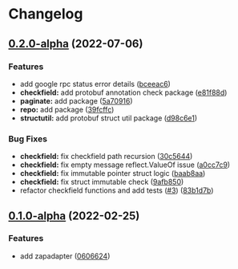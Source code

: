 # Changelog

## [0.2.0-alpha](https://github.com/instill-ai/x/compare/v0.1.0-alpha...v0.2.0-alpha) (2022-07-06)


### Features

* add google rpc status error details ([bceeac6](https://github.com/instill-ai/x/commit/bceeac65f5232dc15c9176ea39c10e4bda3cb238))
* **checkfield:** add protobuf annotation check package ([e81f88d](https://github.com/instill-ai/x/commit/e81f88dda39bd7cb26355a7706abc4696840d441))
* **paginate:** add package ([5a70916](https://github.com/instill-ai/x/commit/5a70916ce4258602d069262476be23478e8e44c5))
* **repo:** add package ([39fcffc](https://github.com/instill-ai/x/commit/39fcffc82edb43cf739040deea94b5e67c8cacb6))
* **structutil:** add protobuf struct util package ([d98c6e1](https://github.com/instill-ai/x/commit/d98c6e13153fc3b6e09d1785ee0d792bd3cd8d01))


### Bug Fixes

* **checkfield:** fix checkfield path recursion ([30c5644](https://github.com/instill-ai/x/commit/30c56444b8f3556b88cf6c014dc501c1b68da758))
* **checkfield:** fix empty message reflect.ValueOf issue ([a0cc7c9](https://github.com/instill-ai/x/commit/a0cc7c979c669803cc08ebbb82c2bd7b19f91d69))
* **checkfield:** fix immutable pointer struct logic ([baab8aa](https://github.com/instill-ai/x/commit/baab8aaa93b22745e3e1a1a64cb7a4fb120c4b6c))
* **checkfield:** fix struct immutable check ([9afb850](https://github.com/instill-ai/x/commit/9afb85044c1c4d86acea5a521108ceb8f46d2cc2))
* refactor checkfield functions and add tests ([#3](https://github.com/instill-ai/x/issues/3)) ([83b1d7b](https://github.com/instill-ai/x/commit/83b1d7b1bffd04b39bb007affc3c5beb1ade6ae0))

## [0.1.0-alpha](https://github.com/instill-ai/x/compare/v0.0.0-alpha...v0.1.0-alpha) (2022-02-25)


### Features

* add zapadapter ([0606624](https://github.com/instill-ai/x/commit/06066245ff82ba2c03441c0810a3ba7316bc7514))
